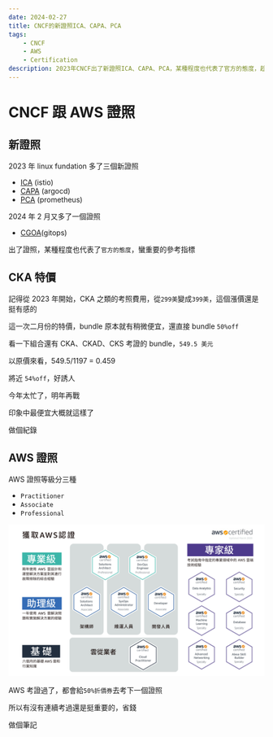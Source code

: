 ```yaml
---
date: 2024-02-27
title: CNCF的新證照ICA、CAPA、PCA
tags:
    - CNCF
    - AWS
    - Certification
description: 2023年CNCF出了新證照ICA、CAPA、PCA，某種程度也代表了官方的態度，趁linux fundation特價，入手CKA、CKAD、CKS的考證資格，並記錄一下CNCF跟AWS證照的相關資訊...
---
```


# CNCF 跟 AWS 證照

## 新證照

2023 年 linux fundation 多了三個新證照

-   [ICA](https://www.cncf.io/blog/2023/09/21/new-certification-istio-certified-associate-ica/) (istio)
-   [CAPA](https://www.cncf.io/blog/2023/11/06/coming-soon-certified-argo-project-associate/) (argocd)
-   [PCA](https://www.cncf.io/training/certification/pca/) (prometheus)

2024 年 2 月又多了一個證照

-   [CGOA](https://www.cncf.io/blog/2024/02/21/launching-the-new-gitops-associate-certification-cgoa/)(gitops)

出了證照，某種程度也代表了`官方的態度`，蠻重要的參考指標

## CKA 特價

記得從 2023 年開始，CKA 之類的考照費用，從`299美`變成`399美`，這個漲價還是挺有感的

這一次二月份的特價，bundle 原本就有稍微便宜，還直接 bundle `50%off`

看一下組合還有 CKA、CKAD、CKS 考證的 bundle，`549.5 美元`

以原價來看，549.5/1197 = 0.459

將近 `54%off`，好誘人

今年太忙了，明年再戰

印象中最便宜大概就這樣了

做個紀錄

## AWS 證照

AWS 證照等級分三種

-   `Practitioner`
-   `Associate`
-   `Professional`

![aws](../images/2024-02-27_certification/01.jpg)

AWS 考證過了，都會給`50%折價券`去考下一個證照

所以有沒有連續考過還是挺重要的，省錢

做個筆記

<Comment />
